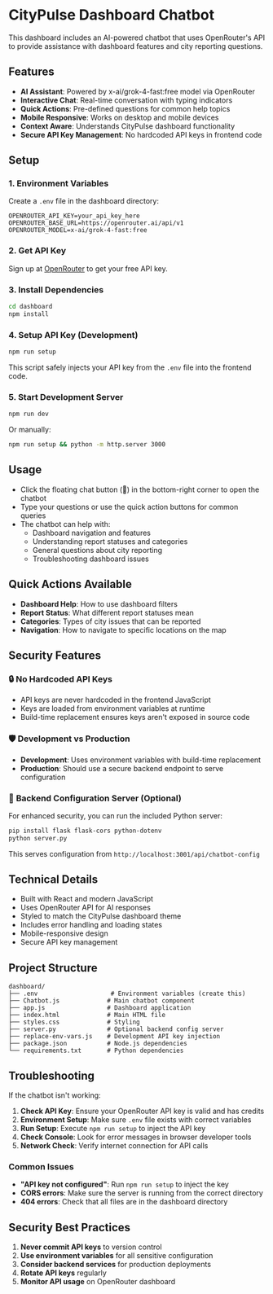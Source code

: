 # CityPulse Dashboard Chatbot

This dashboard includes an AI-powered chatbot that uses OpenRouter's API to provide assistance with dashboard features and city reporting questions.

## Features

- **AI Assistant**: Powered by x-ai/grok-4-fast:free model via OpenRouter
- **Interactive Chat**: Real-time conversation with typing indicators
- **Quick Actions**: Pre-defined questions for common help topics
- **Mobile Responsive**: Works on desktop and mobile devices
- **Context Aware**: Understands CityPulse dashboard functionality
- **Secure API Key Management**: No hardcoded API keys in frontend code

## Setup

### 1. **Environment Variables**
Create a `.env` file in the dashboard directory:
```env
OPENROUTER_API_KEY=your_api_key_here
OPENROUTER_BASE_URL=https://openrouter.ai/api/v1
OPENROUTER_MODEL=x-ai/grok-4-fast:free
```

### 2. **Get API Key**
Sign up at [OpenRouter](https://openrouter.ai/) to get your free API key.

### 3. **Install Dependencies**
```bash
cd dashboard
npm install
```

### 4. **Setup API Key (Development)**
```bash
npm run setup
```
This script safely injects your API key from the `.env` file into the frontend code.

### 5. **Start Development Server**
```bash
npm run dev
```
Or manually:
```bash
npm run setup && python -m http.server 3000
```

## Usage

- Click the floating chat button (💬) in the bottom-right corner to open the chatbot
- Type your questions or use the quick action buttons for common queries
- The chatbot can help with:
  - Dashboard navigation and features
  - Understanding report statuses and categories
  - General questions about city reporting
  - Troubleshooting dashboard issues

## Quick Actions Available

- **Dashboard Help**: How to use dashboard filters
- **Report Status**: What different report statuses mean
- **Categories**: Types of city issues that can be reported
- **Navigation**: How to navigate to specific locations on the map

## Security Features

### 🔒 **No Hardcoded API Keys**
- API keys are never hardcoded in the frontend JavaScript
- Keys are loaded from environment variables at runtime
- Build-time replacement ensures keys aren't exposed in source code

### 🛡️ **Development vs Production**
- **Development**: Uses environment variables with build-time replacement
- **Production**: Should use a secure backend endpoint to serve configuration

### 🔧 **Backend Configuration Server (Optional)**
For enhanced security, you can run the included Python server:
```bash
pip install flask flask-cors python-dotenv
python server.py
```
This serves configuration from `http://localhost:3001/api/chatbot-config`

## Technical Details

- Built with React and modern JavaScript
- Uses OpenRouter API for AI responses
- Styled to match the CityPulse dashboard theme
- Includes error handling and loading states
- Mobile-responsive design
- Secure API key management

## Project Structure

```
dashboard/
├── .env                    # Environment variables (create this)
├── Chatbot.js             # Main chatbot component
├── app.js                 # Dashboard application
├── index.html             # Main HTML file
├── styles.css             # Styling
├── server.py              # Optional backend config server
├── replace-env-vars.js    # Development API key injection
├── package.json           # Node.js dependencies
└── requirements.txt       # Python dependencies
```

## Troubleshooting

If the chatbot isn't working:

1. **Check API Key**: Ensure your OpenRouter API key is valid and has credits
2. **Environment Setup**: Make sure `.env` file exists with correct variables
3. **Run Setup**: Execute `npm run setup` to inject the API key
4. **Check Console**: Look for error messages in browser developer tools
5. **Network Check**: Verify internet connection for API calls

### Common Issues

- **"API key not configured"**: Run `npm run setup` to inject the key
- **CORS errors**: Make sure the server is running from the correct directory
- **404 errors**: Check that all files are in the dashboard directory

## Security Best Practices

1. **Never commit API keys** to version control
2. **Use environment variables** for all sensitive configuration
3. **Consider backend services** for production deployments
4. **Rotate API keys** regularly
5. **Monitor API usage** on OpenRouter dashboard
